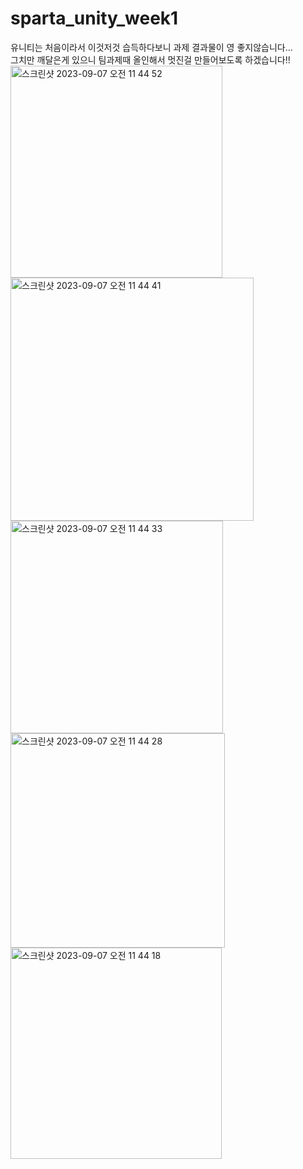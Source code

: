 # sparta_unity_week1


유니티는 처음이라서 이것저것 습득하다보니 과제 결과물이 영 좋지않습니다...<br>
그치만 깨달은게 있으니 팀과제때 올인해서 멋진걸 만들어보도록 하겠습니다!!
<img width="339" alt="스크린샷 2023-09-07 오전 11 44 52" src="https://github.com/Kim-dae-yeol/sparta_unity_week1/assets/115692722/bc0b0604-cd7e-4053-9362-1f48366c4a01">
<img width="389" alt="스크린샷 2023-09-07 오전 11 44 41" src="https://github.com/Kim-dae-yeol/sparta_unity_week1/assets/115692722/3b02600d-0895-492f-b114-661beecd2170">
<img width="340" alt="스크린샷 2023-09-07 오전 11 44 33" src="https://github.com/Kim-dae-yeol/sparta_unity_week1/assets/115692722/e9622cb5-d569-411a-8947-7b219fbc2d9d">
<img width="343" alt="스크린샷 2023-09-07 오전 11 44 28" src="https://github.com/Kim-dae-yeol/sparta_unity_week1/assets/115692722/09bbefec-15ea-4004-b40c-864894679eaf">
<img width="338" alt="스크린샷 2023-09-07 오전 11 44 18" src="https://github.com/Kim-dae-yeol/sparta_unity_week1/assets/115692722/b02b5fde-0534-4cf1-ae85-73b853bb8303">
